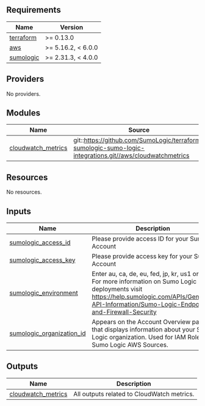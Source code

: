 ## Requirements

| Name | Version |
|------|---------|
| <a name="requirement_terraform"></a> [terraform](#requirement\_terraform) | >= 0.13.0 |
| <a name="requirement_aws"></a> [aws](#requirement\_aws) | >= 5.16.2, < 6.0.0 |
| <a name="requirement_sumologic"></a> [sumologic](#requirement\_sumologic) | >= 2.31.3, < 4.0.0 |

## Providers

No providers.

## Modules

| Name | Source | Version |
|------|--------|---------|
| <a name="module_cloudwatch_metrics"></a> [cloudwatch\_metrics](#module\_cloudwatch\_metrics) | git::https://github.com/SumoLogic/terraform-sumologic-sumo-logic-integrations.git//aws/cloudwatchmetrics | n/a |

## Resources

No resources.

## Inputs

| Name | Description | Type | Default | Required |
|------|-------------|------|---------|:--------:|
| <a name="input_sumologic_access_id"></a> [sumologic\_access\_id](#input\_sumologic\_access\_id) | Please provide access ID for your Sumo Account | `string` | n/a | yes |
| <a name="input_sumologic_access_key"></a> [sumologic\_access\_key](#input\_sumologic\_access\_key) | Please provide access key for your Sumo Account | `string` | n/a | yes |
| <a name="input_sumologic_environment"></a> [sumologic\_environment](#input\_sumologic\_environment) | Enter au, ca, de, eu, fed, jp, kr, us1 or us2. For more information on Sumo Logic deployments visit https://help.sumologic.com/APIs/General-API-Information/Sumo-Logic-Endpoints-and-Firewall-Security | `string` | n/a | yes |
| <a name="input_sumologic_organization_id"></a> [sumologic\_organization\_id](#input\_sumologic\_organization\_id) | Appears on the Account Overview page that displays information about your Sumo Logic organization. Used for IAM Role in Sumo Logic AWS Sources. | `string` | n/a | yes |

## Outputs

| Name | Description |
|------|-------------|
| <a name="output_cloudwatch_metrics"></a> [cloudwatch\_metrics](#output\_cloudwatch\_metrics) | All outputs related to CloudWatch metrics. |
